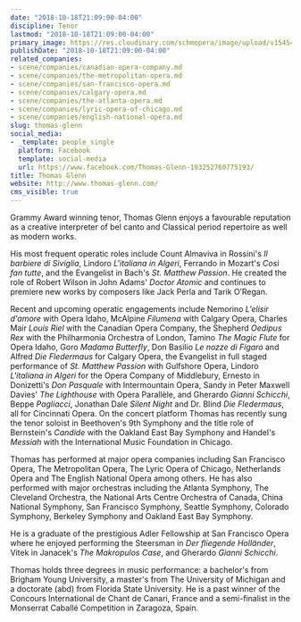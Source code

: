 ```yaml
---
date: "2018-10-18T21:09:00-04:00"
discipline: Tenor
lastmod: "2018-10-18T21:09:00-04:00"
primary_image: https://res.cloudinary.com/schmopera/image/upload/v1545409169/media/webhook-uploads/1539911262308/Thomas-Glenn-e1469632815863.jpg.jpg
publishDate: "2018-10-18T21:09:00-04:00"
related_companies:
- scene/companies/canadian-opera-company.md
- scene/companies/the-metropolitan-opera.md
- scene/companies/san-francisco-opera.md
- scene/companies/calgary-opera.md
- scene/companies/the-atlanta-opera.md
- scene/companies/lyric-opera-of-chicago.md
- scene/companies/english-national-opera.md
slug: thomas-glenn
social_media:
- _template: people_single
  platform: Facebook
  template: social-media
  url: https://www.facebook.com/Thomas-Glenn-193252760775193/
title: Thomas Glenn
website: http://www.thomas-glenn.com/
cms_visible: true
---
```


Grammy Award winning tenor, Thomas Glenn enjoys a favourable reputation as a creative interpreter of bel canto and Classical period repertoire as well as modern works.

His most frequent operatic roles include Count Almaviva in Rossini's *Il barbiere di Siviglia*, Lindoro *L'italiana in Algeri*, Ferrando in Mozart's *Così fan tutte*, and the Evangelist in Bach's *St. Matthew Passion*.  He created the role of Robert Wilson in John Adams' *Doctor Atomic* and continues to premiere new works by composers like Jack Perla and Tarik O’Regan.

Recent and upcoming operatic engagements include Nemorino *L'elisir d'amore* with Opera Idaho, McAlpine *Filumena* with Calgary Opera, Charles Mair *Louis Riel* with the Canadian Opera Company, the Shepherd *Oedipus Rex* with the Philharmonia Orchestra of London, Tamino *The Magic Flute* for Opera Idaho, Goro *Madama Butterfly*, Don Basilio *Le nozze di Figaro* and Alfred *Die Fledermaus* for Calgary Opera, the Evangelist in full staged performance of *St. Matthew Passion* with Gulfshore Opera, Lindoro *L'italiana in Algeri* for the Opera Company of Middlebury, Ernesto in Donizetti's *Don Pasquale* with Intermountain Opera, Sandy in Peter Maxwell Davies' *The Lighthouse* with Opera Parallèle, and Gherardo *Gianni Schicchi*, Beppe *Pagliacci*, Jonathan Dale *Silent Night* and Dr. Blind *Die Fledermaus*, all for Cincinnati Opera.  On the concert platform Thomas has recently sung the tenor soloist in Beethoven's 9th Symphony and the title role of Bernstein's *Candide* with the Oakland East Bay Symphony and Handel's *Messiah* with the International Music Foundation in Chicago.

Thomas has performed at major opera companies including San Francisco Opera, The Metropolitan Opera, The Lyric Opera of Chicago, Netherlands Opera and The English National Opera among others. He has also performed with major orchestras including the Atlanta Symphony, The Cleveland Orchestra, the National Arts Centre Orchestra of Canada, China National Symphony, San Francisco Symphony, Seattle Symphony, Colorado Symphony, Berkeley Symphony and Oakland East Bay Symphony.

He is a graduate of the prestigious Adler Fellowship at San Francisco Opera where he enjoyed performing the Steersman in *Der fliegende Holländer*, Vitek in Janacek's *The Makropulos Case*, and Gherardo *Gianni Schicchi*.

Thomas holds three degrees in music performance: a bachelor's from Brigham Young University, a master's from The University of Michigan and a doctorate (abd) from Florida State University.  He is a past winner of the Concours International de Chant de Canari, France and a semi-finalist in the Monserrat Caballé Competition in Zaragoza, Spain.
